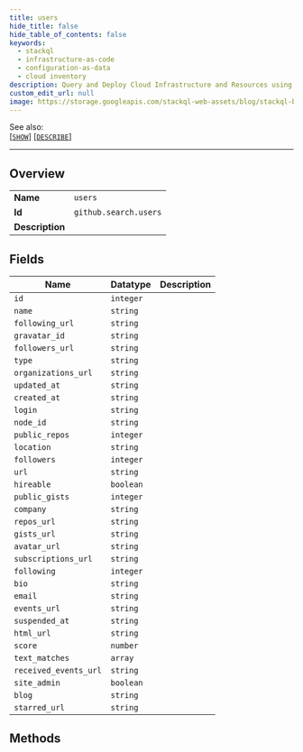 ```yaml
---
title: users
hide_title: false
hide_table_of_contents: false
keywords:
  - stackql
  - infrastructure-as-code
  - configuration-as-data
  - cloud inventory
description: Query and Deploy Cloud Infrastructure and Resources using SQL
custom_edit_url: null
image: https://storage.googleapis.com/stackql-web-assets/blog/stackql-blog-post-featured-image.png
---
```

  
    
See also:   
[[` SHOW `]](/docs/language-spec/show) [[` DESCRIBE `]](/docs/language-spec/describe)  
* * * 
## Overview
<table><tbody>
<tr><td><b>Name</b></td><td><code>users</code></td></tr>
<tr><td><b>Id</b></td><td><code>github.search.users</code></td></tr>
<tr><td><b>Description</b></td><td></td></tr>
</tbody></table>

## Fields
| Name | Datatype | Description |
| ---- | -------- | ----------- |
| `id` | `integer` |  |
| `name` | `string` |  |
| `following_url` | `string` |  |
| `gravatar_id` | `string` |  |
| `followers_url` | `string` |  |
| `type` | `string` |  |
| `organizations_url` | `string` |  |
| `updated_at` | `string` |  |
| `created_at` | `string` |  |
| `login` | `string` |  |
| `node_id` | `string` |  |
| `public_repos` | `integer` |  |
| `location` | `string` |  |
| `followers` | `integer` |  |
| `url` | `string` |  |
| `hireable` | `boolean` |  |
| `public_gists` | `integer` |  |
| `company` | `string` |  |
| `repos_url` | `string` |  |
| `gists_url` | `string` |  |
| `avatar_url` | `string` |  |
| `subscriptions_url` | `string` |  |
| `following` | `integer` |  |
| `bio` | `string` |  |
| `email` | `string` |  |
| `events_url` | `string` |  |
| `suspended_at` | `string` |  |
| `html_url` | `string` |  |
| `score` | `number` |  |
| `text_matches` | `array` |  |
| `received_events_url` | `string` |  |
| `site_admin` | `boolean` |  |
| `blog` | `string` |  |
| `starred_url` | `string` |  |
## Methods
